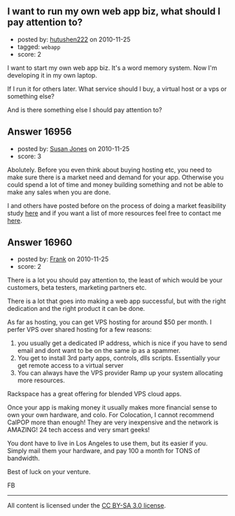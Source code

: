 ## I want to run my own web app biz, what should I pay attention to?

- posted by: [hutushen222](https://stackexchange.com/users/-1/5559-hutushen222) on 2010-11-25
- tagged: `webapp`
- score: 2

I want to start my own web app biz. It's a word memory system. Now I'm developing it in my own laptop. 

If I run it for others later. What service should I buy,  a virtual host or a vps or something else?

And is there something else I should pay attention to?


## Answer 16956

- posted by: [Susan Jones](https://stackexchange.com/users/-1/2737-susan-jones) on 2010-11-25
- score: 3

<p>Abolutely. Before you even think about buying hosting etc, you need to make sure there is a market need and demand for your app. Otherwise you could spend a lot of time and money building something and not be able to make any sales when you are done.</p>

<p>I and others have posted before on the process of doing a market feasibility study <a href="http://answers.onstartups.com/questions/8686/i-have-a-great-idea-for-a-web-site-i-created-a-prototype-now-what/8731#8731">here</a> and if you want a  list of more resources feel free to contact me <a href="http://www.readysetstartup.com/about/" rel="nofollow">here</a>.</p>



## Answer 16960

- posted by: [Frank](https://stackexchange.com/users/-1/4858-frank) on 2010-11-25
- score: 2

There is a lot you should pay attention to, the least of which would be your customers, beta testers, marketing partners etc.

There is a lot that goes into making a web app successful, but with the right dedication and the right product it can be done.

As far as hosting, you can get VPS hosting for around $50 per month.  I perfer VPS over shared hosting for a few reasons:

1. you usually get a dedicated IP address, which is nice if you have to send email and dont want to be on the same ip as a spammer.
2. You get to install 3rd party apps, controls, dlls scripts.  Essentially your get remote access to a virtual server
3. You can always have the VPS provider Ramp up your system allocating more resources.


Rackspace has a great offering for blended VPS cloud apps.  


Once your app is making money it usually makes more financial sense to own your own hardware, and colo.  For Colocation, I cannot recommend CalPOP more than enough!  They are very inexpensive and the network is AMAZING!  24 tech access and very smart geeks!

You dont have to live in Los Angeles to use them, but its easier if you.  Simply mail them your hardware, and pay 100 a month for TONS of bandwidth.

Best of luck on your venture.

FB



---

All content is licensed under the [CC BY-SA 3.0 license](https://creativecommons.org/licenses/by-sa/3.0/).
